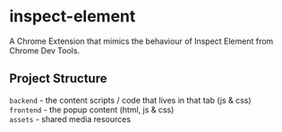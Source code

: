 # inspect-element
A Chrome Extension that mimics the behaviour of Inspect Element from Chrome Dev Tools.

## Project Structure
`backend` - the content scripts / code that lives in that tab (js & css)\
`frontend` - the popup content (html, js & css)\
`assets` - shared media resources
